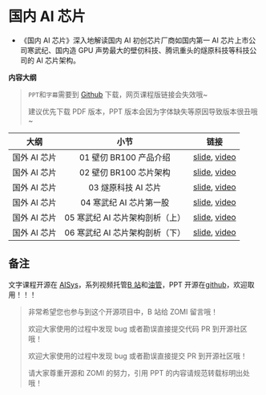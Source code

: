 # 国内 AI 芯片

- 《国内 AI 芯片》深入地解读国内 AI 初创芯片厂商如国内第一 AI 芯片上市公司寒武纪、国内造 GPU 声势最大的壁仞科技、腾讯重头的燧原科技等科技公司的 AI 芯片架构。

**内容大纲**

> `PPT`和`字幕`需要到 [Github](https://github.com/chenzomi12/AISystem) 下载，网页课程版链接会失效哦~
>
> 建议优先下载 PDF 版本，PPT 版本会因为字体缺失等原因导致版本很丑哦~

| 大纲 | 小节 | 链接|
|:--:|:--:|:--:|
| 国外 AI 芯片 | 01 壁仞 BR100 产品介绍 | [slide](./01.BR100_System.pdf), [video](https://www.bilibili.com/video/BV1QW4y1S75Y)|
| 国外 AI 芯片 | 02 壁仞 BR100 芯片架构 | [slide](./02.BR100_Detail.pdf), [video](https://www.bilibili.com/video/BV1G14y1275T)|
| 国外 AI 芯片 | 03 燧原科技 AI 芯片 | [slide](./03.SUIYUAN_DTU.pdf), [video](https://www.bilibili.com/video/BV15W4y1Z7Hj)|
| 国外 AI 芯片 | 04 寒武纪 AI 芯片第一股 | [slide](./04.cambricon_Product.pdf), [video](https://www.bilibili.com/video/BV1Y8411m7Cd)|
| 国外 AI 芯片 | 05 寒武纪 AI 芯片架构剖析（上） | [slide](./05.cambricon_Arch.pdf), [video](https://www.bilibili.com/video/BV1op4y157Qf)|
| 国外 AI 芯片 | 06 寒武纪 AI 芯片架构剖析（下） | [slide](./06.cambricon_Arch.pdf), [video](https://www.bilibili.com/video/BV1TV411j7Yx)|

## 备注

文字课程开源在 [AISys](https://chenzomi12.github.io/)，系列视频托管[B 站](https://space.bilibili.com/517221395)和[油管](https://www.youtube.com/@ZOMI666/videos)，PPT 开源在[github](https://github.com/chenzomi12/AISystem)，欢迎取用！！！

> 非常希望您也参与到这个开源项目中，B 站给 ZOMI 留言哦！
> 
> 欢迎大家使用的过程中发现 bug 或者勘误直接提交代码 PR 到开源社区哦！
>
> 欢迎大家使用的过程中发现 bug 或者勘误直接提交 PR 到开源社区哦！
>
> 请大家尊重开源和 ZOMI 的努力，引用 PPT 的内容请规范转载标明出处哦！